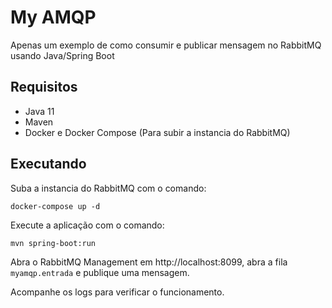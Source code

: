 # My AMQP

Apenas um exemplo de como consumir e publicar mensagem no RabbitMQ usando Java/Spring Boot


## Requisitos

* Java 11
* Maven
* Docker e Docker Compose (Para subir a instancia do RabbitMQ)

## Executando

Suba a instancia do RabbitMQ com o comando:

```
docker-compose up -d
```

Execute a aplicação com o comando:

```
mvn spring-boot:run
```

Abra o RabbitMQ Management em http://localhost:8099, abra a fila `myamqp.entrada` e publique uma mensagem.

Acompanhe os logs para verificar o funcionamento.

